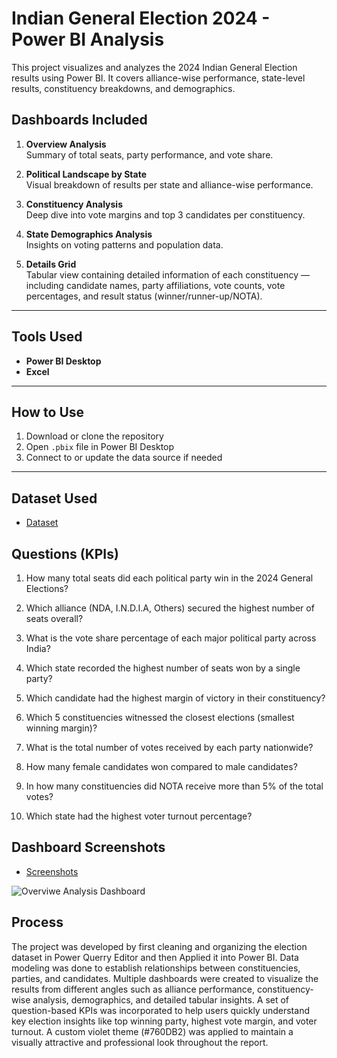 # Indian General Election 2024 - Power BI Analysis
This project visualizes and analyzes the 2024 Indian General Election results using Power BI. It covers alliance-wise performance, state-level results, constituency breakdowns, and demographics.

## Dashboards Included
1. **Overview Analysis**  
   Summary of total seats, party performance, and vote share.

2. **Political Landscape by State**  
   Visual breakdown of results per state and alliance-wise performance.

3. **Constituency Analysis**  
   Deep dive into vote margins and top 3 candidates per constituency.

4. **State Demographics Analysis**  
   Insights on voting patterns and population data.

5. **Details Grid**  
   Tabular view containing detailed information of each constituency — including candidate names, party affiliations, vote counts, vote percentages, and result        status (winner/runner-up/NOTA).

---
## Tools Used
- **Power BI Desktop**
- **Excel**

---
## How to Use
1. Download or clone the repository
2. Open `.pbix` file in Power BI Desktop
3. Connect to or update the data source if needed

---
## Dataset Used
- <a href="https://github.com/Surajsuri0/India-Election-Results-Analysis-PowerBI/tree/main/Raw%20Data">Dataset</a>

## Questions (KPIs)
1. How many total seats did each political party win in the 2024 General Elections?

2. Which alliance (NDA, I.N.D.I.A, Others) secured the highest number of seats overall?

3. What is the vote share percentage of each major political party across India?

4. Which state recorded the highest number of seats won by a single party?

5. Which candidate had the highest margin of victory in their constituency?

6. Which 5 constituencies witnessed the closest elections (smallest winning margin)?

7. What is the total number of votes received by each party nationwide?

8. How many female candidates won compared to male candidates?

9. In how many constituencies did NOTA receive more than 5% of the total votes?

10. Which state had the highest voter turnout percentage?


## Dashboard Screenshots
- <a href="https://github.com/Surajsuri0/India-Election-Results-Analysis-PowerBI/tree/main/Screenshots">Screenshots</a>


![Overviwe Analysis Dashboard](https://github.com/user-attachments/assets/45d39adb-4590-4adf-aa05-25ca7b6320db)


## Process

The project was developed by first cleaning and organizing the election dataset in Power Querry Editor and then Applied it into Power BI. Data modeling was done to establish relationships between constituencies, parties, and candidates. Multiple dashboards were created to visualize the results from different angles such as alliance performance, constituency-wise analysis, demographics, and detailed tabular insights. A set of question-based KPIs was incorporated to help users quickly understand key election insights like top winning party, highest vote margin, and voter turnout. A custom violet theme (#760DB2) was applied to maintain a visually attractive and professional look throughout the report.






